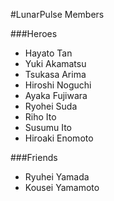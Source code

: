 #LunarPulse Members

###Heroes
- Hayato Tan
- Yuki Akamatsu
- Tsukasa Arima
- Hiroshi Noguchi
- Ayaka Fujiwara
- Ryohei Suda
- Riho Ito
- Susumu Ito
- Hiroaki Enomoto

###Friends
- Ryuhei Yamada
- Kousei Yamamoto
